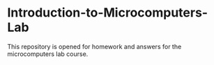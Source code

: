# Introduction-to-Microcomputers-Lab
This repository is opened for homework and answers for the microcomputers lab course.
